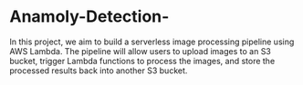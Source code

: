 # Anamoly-Detection-
In this project, we aim to build a serverless image processing pipeline using AWS Lambda. The pipeline will allow users to upload images to an S3 bucket, trigger Lambda functions to process the images, and store the processed results back into another S3 bucket.
